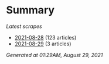 # Summary
*Latest scrapes*
* [2021-08-28](https://github.com/nuuuwan/news_lk/blob/data/news_lk.2021-08-28.json) (123 articles)
* [2021-08-29](https://github.com/nuuuwan/news_lk/blob/data/news_lk.2021-08-29.json) (3 articles)

*Generated at 01:29AM, August 29, 2021*